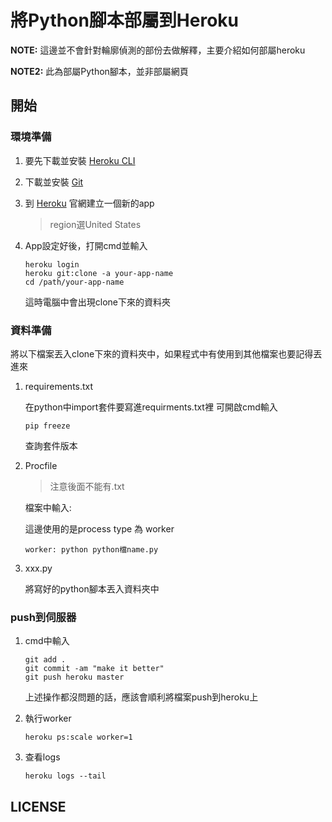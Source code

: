 # 將Python腳本部屬到Heroku

**NOTE:** 這邊並不會針對輪廓偵測的部份去做解釋，主要介紹如何部屬heroku

**NOTE2:** 此為部屬Python腳本，並非部屬網頁
<h2>開始</h2>
<h3>環境準備</h3>

1. 要先下載並安裝 [Heroku CLI][1]

2. 下載並安裝 [Git][2]

[1]: https://devcenter.heroku.com/articles/heroku-cli
[2]: https://git-scm.com/downloads

3. 到 [Heroku][3] 官網建立一個新的app

    >region選United States

[3]: https://www.heroku.com/

4. App設定好後，打開cmd並輸入

    ```
    heroku login
    heroku git:clone -a your-app-name
    cd /path/your-app-name
    ```
    
   這時電腦中會出現clone下來的資料夾
   
<h3>資料準備</h3>

將以下檔案丟入clone下來的資料夾中，如果程式中有使用到其他檔案也要記得丟進來

1. requirements.txt

   在python中import套件要寫進requirments.txt裡
   可開啟cmd輸入
   
    ```
    pip freeze
    ```
    
   查詢套件版本
   
2. Procfile

   >注意後面不能有.txt
   
   檔案中輸入<process type>: <command>
    
   這邊使用的是process type 為 worker
   
    ```
    worker: python python檔name.py
    ```
    
3. xxx.py

   將寫好的python腳本丟入資料夾中
   
<h3>push到伺服器</h3>

1. cmd中輸入

    ```
    git add .
    git commit -am "make it better"
    git push heroku master
    ```
    
    上述操作都沒問題的話，應該會順利將檔案push到heroku上
    
2. 執行worker
    
    ```
    heroku ps:scale worker=1
    ```
    
3. 查看logs

    ```
    heroku logs --tail
    ```
    
<h2>LICENSE</h2>
